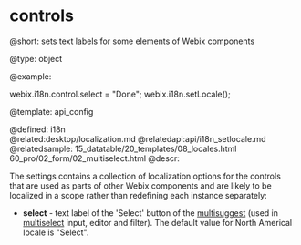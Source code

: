 controls
=============

@short: sets text labels for some elements of Webix components
	
@type: object

@example:

webix.i18n.control.select = "Done";
webix.i18n.setLocale();

@template:	api_config

@defined:	i18n	
@related:desktop/localization.md
@relatedapi:api/i18n_setlocale.md
@relatedsample:
	15_datatable/20_templates/08_locales.html
	60_pro/02_form/02_multiselect.html
@descr:

The settings contains a collection of localization options for the controls that are used as parts of other Webix components 
and are likely to be localized in a scope rather than redefining each instance separately:

- **select** - text label of the 'Select' button of the [multisuggest](api/refs/ui.multisuggest.md) 
(used in [multiselect](api/refs/ui.multiselect.md) input, editor and filter). The default value for North Americal locale is "Select". 


